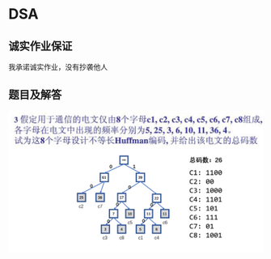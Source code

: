 

# DSA

## 诚实作业保证

我承诺诚实作业，没有抄袭他人

## 题目及解答

![image-20201114140626650](第4次作业非编程题.assets/image-20201114140626650.png)

